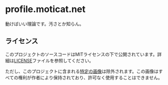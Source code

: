 # profile.moticat.net

動けばいい理論です。汚さとか知らん。

## ライセンス

このプロジェクトのソースコードはMITライセンスの下で公開されています。詳細は[LICENSE](LICENSE)ファイルを参照してください。

ただし、このプロジェクトに含まれる[特定の画像](/assets/images/icon.webp)は除外されます。この画像はすべての権利が作者により保持されており、許可なく使用することはできません。